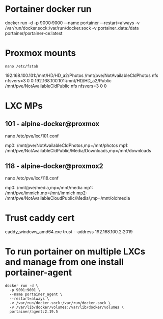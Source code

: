 # Portainer docker run

docker run -d -p 9000:9000 --name portainer --restart=always -v /var/run/docker.sock:/var/run/docker.sock -v portainer_data:/data portainer/portainer-ce:latest

# Proxmox mounts
``nano /etc/fstab``

192.168.100.101:/mnt/HD/HD_a2/Photos /mnt/pve/NotAvailableCldPhotos nfs nfsvers=3 0 0
192.168.100.101:/mnt/HD/HD_a2/Public /mnt/pve/NotAvailableCldPublic nfs nfsvers=3 0 0

# LXC MPs

## 101 - alpine-docker@proxmox
nano /etc/pve/lxc/101.conf

mp0: /mnt/pve/NotAvailableCldPhotos,mp=/mnt/photos
mp1: /mnt/pve/NotAvailableCldPublic/Media/Downloads,mp=/mnt/downloads


## 118 - alpine-docker@proxmox2
nano /etc/pve/lxc/118.conf

mp0: /mnt/pve/media,mp=/mnt/media
mp1: /mnt/pve/immich,mp=/mnt/immich
mp2: /mnt/pve/NotAvailableCloudPublic/Media/,mp=/mnt/oldmedia

# Trust caddy cert
caddy_windows_amd64.exe trust --address 192.168.100.2:2019


# To run portainer on multiple LXCs and manage from one install portainer-agent
```
docker run -d \
  -p 9001:9001 \
  --name portainer_agent \
  --restart=always \
  -v /var/run/docker.sock:/var/run/docker.sock \
  -v /var/lib/docker/volumes:/var/lib/docker/volumes \
  portainer/agent:2.19.5
```